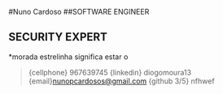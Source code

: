 #Nuno Cardoso
##SOFTWARE ENGINEER
## SECURITY EXPERT
*morada estrelinha significa estar o
>{cellphone} 967639745
>{linkedin} diogomoura13
>{email}nunopcardosos@gmail.com
>{github 3/5} nfhwef
